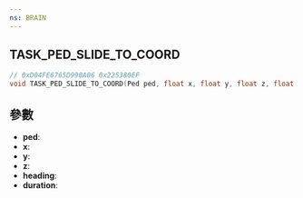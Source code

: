 ```yaml
---
ns: BRAIN
---
```

## TASK_PED_SLIDE_TO_COORD

```c
// 0xD04FE6765D990A06 0x225380EF
void TASK_PED_SLIDE_TO_COORD(Ped ped, float x, float y, float z, float heading, float duration);
```


## 參數
* **ped**: 
* **x**: 
* **y**: 
* **z**: 
* **heading**: 
* **duration**: 

